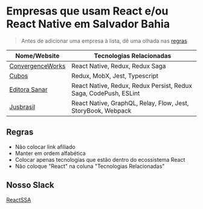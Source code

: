 # Empresas que usam React e/ou React Native em Salvador Bahia

> Antes de adicionar uma empresa à lista, dê uma olhada nas  [regras](#regras)

Nome/Website | Tecnologias Relacionadas
------------ | ------------------------
[ConvergenceWorks](http://convergence.works) | React Native, Redux, Redux Saga
[Cubos](https://cubos.io/) | Redux, MobX, Jest, Typescript
[Editora Sanar](https://www.editorasanar.com.br/) | React Native, Redux, Redux Persist, Redux Saga, CodePush, ESLint
[Jusbrasil](https://www.jusbrasil.com.br) | React Native, GraphQL, Relay, Flow, Jest, StoryBook, Webpack

## Regras

* Não colocar link afiliado
* Manter em ordem alfabética
* Colocar apenas tecnologias que estão dentro do ecossistema React
* Não coloque "React" na coluna "Tecnologias Relacionadas"

## Nosso Slack

[ReactSSA](https://reactssa.slack.com/)
